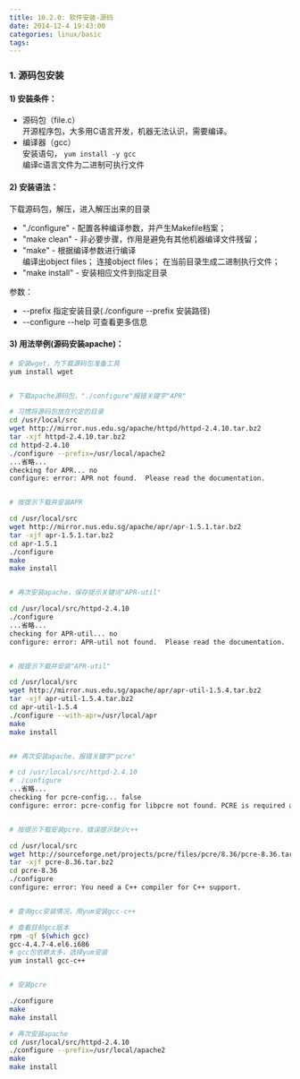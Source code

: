 ```yaml
---
title: 10.2.0: 软件安装-源码
date: 2014-12-4 19:43:00
categories: linux/basic
tags:
---
```


### 1. 源码包安装
#### 1) 安装条件：
- 源码包（file.c）  
开源程序包，大多用C语言开发，机器无法认识，需要编译。
- 编译器（gcc）  
安装语句， `yum install -y gcc`  
编译c语言文件为二进制可执行文件  

#### 2) 安装语法：
下载源码包，解压，进入解压出来的目录  
- "./configure" - 配置各种编译参数，并产生Makefile档案；  
- "make clean" - 非必要步骤，作用是避免有其他机器编译文件残留；  
- "make" - 根据编译参数进行编译  
编译出object files；
连接object files；
在当前目录生成二进制执行文件；
- "make install" - 安装相应文件到指定目录

参数：
- --prefix 指定安装目录(./configure --prefix 安装路径)
- --configure --help 可查看更多信息

#### 3) 用法举例(源码安装apache)：
``` bash
# 安装wget，为下载源码包准备工具
yum install wget


# 下载apache源码包，"./configure"报错关键字"APR"

# 习惯将源码包放在约定的目录
cd /usr/local/src
wget http://mirror.nus.edu.sg/apache/httpd/httpd-2.4.10.tar.bz2
tar -xjf httpd-2.4.10.tar.bz2
cd httpd-2.4.10
./configure --prefix=/usr/local/apache2
...省略...
checking for APR... no
configure: error: APR not found.  Please read the documentation.


# 按提示下载并安装APR

cd /usr/local/src
wget http://mirror.nus.edu.sg/apache/apr/apr-1.5.1.tar.bz2
tar -xjf apr-1.5.1.tar.bz2
cd apr-1.5.1
./configure
make
make install


# 再次安装apache，保存提示关键词"APR-util"

cd /usr/local/src/httpd-2.4.10
./configure
...省略...
checking for APR-util... no
configure: error: APR-util not found.  Please read the documentation.


# 按提示下载并安装"APR-util"

cd /usr/local/src
wget http://mirror.nus.edu.sg/apache/apr/apr-util-1.5.4.tar.bz2
tar -xjf apr-util-1.5.4.tar.bz2
cd apr-util-1.5.4
./configure --with-apr=/usr/local/apr
make
make install


## 再次安装apache，报错关键字"pcre"

# cd /usr/local/src/httpd-2.4.10
# ./configure
...省略...
checking for pcre-config... false
configure: error: pcre-config for libpcre not found. PCRE is required and available from http://pcre.org/


# 按提示下载安装pcre，错误提示缺少c++

cd /usr/local/src
wget http://sourceforge.net/projects/pcre/files/pcre/8.36/pcre-8.36.tar.bz2
tar -xjf pcre-8.36.tar.bz2
cd pcre-8.36
./configure
configure: error: You need a C++ compiler for C++ support.


# 查询gcc安装情况，用yum安装gcc-c++

# 查看目前gcc版本
rpm -qf $(which gcc)
gcc-4.4.7-4.el6.i686
# gcc包依赖太多，选择yum安装
yum install gcc-c++


# 安装pcre

./configure
make
make install

# 再次安装apache
cd /usr/local/src/httpd-2.4.10
./configure --prefix=/usr/local/apache2
make
make install
```
